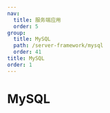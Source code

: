 ```yaml
---
nav:
  title: 服务端应用
  order: 5
group:
  title: MySQL
  path: /server-framework/mysql
  order: 41
title: MySQL
order: 1
---
```


# MySQL